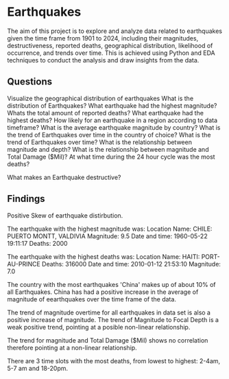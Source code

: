 # Earthquakes

The aim of this project is to explore and analyze data related to earthquakes given the time frame from 1901 to 2024, including their magnitudes, destructiveness, reported deaths, geographical distribution, likelihood of occurrence, and trends over time. This is achieved using Python and EDA techniques to conduct the analysis and draw insights from the data.

## Questions
Visualize the geographical distribution of earthquakes
What is the distribution of Earthquakes?
What earthquake had the highest magnitude?
Whats the total amount of reported deaths?
What earthquake had the highest deaths?
How likely for an earthquake in a region according to data timeframe?
What is the average earthquake magnitude by country?
What is the trend of Earthquakes over time in the country of choice?
What is the trend of Earthquakes over time?
What is the relationship between magnitude and depth?
What is the relationship between magnitude and Total Damage ($Mil)?
At what time during the 24 hour cycle was the most deaths?

What makes an Earthquake destructive?

## Findings

Positive Skew of earthquake distirbution.

The earthquake with the highest magnitude was:
Location Name: CHILE:  PUERTO MONTT, VALDIVIA
Magnitude: 9.5
Date and time: 1960-05-22 19:11:17
Deaths: 2000

The earthquake with the highest deaths was:
Location Name: HAITI:  PORT-AU-PRINCE
Deaths: 316000
Date and time: 2010-01-12 21:53:10
Magnitude: 7.0

The country with the most earthquakes 'China' makes up of about 10% of all Earthquakes.
China has had a positive increase in the average of magnitude of eearthquakes over the time frame of the data.

The trend of magnitude overtime for all earthquakes in data set is also a positive increase of magnitude.
The trend of Magnitude to Focal Depth is a weak positive trend, pointing at a posible non-linear relationship.

The trend for magnitude and Total Damage ($Mil) shows no correlation therefore pointing at a non-linear relationship.

There are 3 time slots with the most deaths, from lowest to highest: 2-4am, 5-7 am and 18-20pm.
